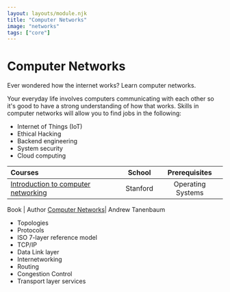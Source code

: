```yaml
---
layout: layouts/module.njk
title: "Computer Networks"
image: "networks"
tags: ["core"]
---
```


<!-- Start Heading -->

# Computer Networks

Ever wondered how the internet works? Learn computer networks.

<!-- End Heading -->

<!-- Start Rationale -->

Your everyday life involves computers communicating with each other so it's good to have a strong understanding of how that works. Skills in computer networks will allow you to find jobs in the following:

- Internet of Things (IoT)
- Ethical Hacking
- Backend engineering
- System security
- Cloud computing
<!-- End Rationale -->

<!-- Start Resources -->

| Courses                                                                                                         |  School  |   Prerequisites   |
| :-------------------------------------------------------------------------------------------------------------- | :------: | :---------------: |
| [Introduction to computer networking](https://www.youtube.com/playlist?list=PLEAYkSg4uSQ2dr0XO_Nwa5OcdEcaaELSG) | Stanford | Operating Systems |

<!-- End Resources -->

<!-- Start RecommendedBooks -->

Book | Author
[Computer Networks](https://www.amazon.co.uk/Computer-Networks-Andrew-S-Tanenbaum/dp/0132126958)| Andrew Tanenbaum

<!-- End RecommendedBooks -->

<!-- Start Checklist -->

- Topologies
- Protocols
- ISO 7-layer reference model
- TCP/IP
- Data Link layer
- Internetworking
- Routing
- Congestion Control
- Transport layer services
<!-- End Checklist -->
